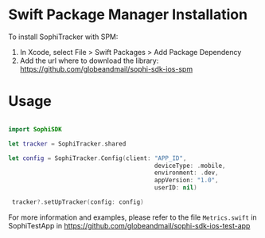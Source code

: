 # Swift Package Manager Installation

To install SophiTracker with SPM:

1. In Xcode, select File > Swift Packages > Add Package Dependency
2. Add the url where to download the library: https://github.com/globeandmail/sophi-sdk-ios-spm

# Usage

```swift

import SophiSDK

let tracker = SophiTracker.shared

let config = SophiTracker.Config(client: "APP_ID",
                                         deviceType: .mobile,
                                         environment: .dev,
                                         appVersion: "1.0",
                                         userID: nil)

 tracker?.setUpTracker(config: config)

```

For more information and examples, please refer to the file `Metrics.swift` in SophiTestApp in https://github.com/globeandmail/sophi-sdk-ios-test-app
